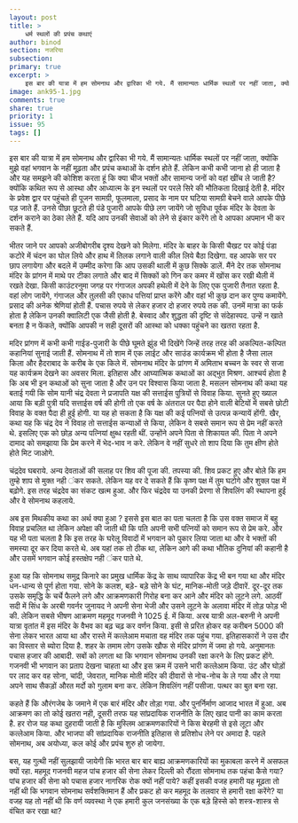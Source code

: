 ```yaml
---
layout: post
title: >
    धर्म स्थलों की प्रपंच कथाएं
author: binod
section: नजरिया
subsection:
primary: true
excerpt: >
    इस बार की यात्रा में हम सोमनाथ और द्वारिका भी गये. मैं सामान्यतः धार्मिक स्थलों पर नहीं जाता, क्योंकि मुझे वहां भगवान के नहीं मूढ़ता और प्रपंच कथाओं के दर्शन होते हैं. लेकिन कभी कभी जाना हो ही जाता है और यह समझने की कोशिश करता हूं कि क्या चीज भक्तों और सामान्य जनों को वहां खींच ले जाती है?
image: ank95-1.jpg
comments: true
share: true
priority: 1
issue: 95
tags: []
---
```


इस बार की यात्रा में हम सोमनाथ और द्वारिका भी गये. मैं सामान्यतः धार्मिक स्थलों पर नहीं जाता, क्योंकि मुझे वहां भगवान के नहीं मूढ़ता और प्रपंच कथाओं के दर्शन होते हैं. लेकिन कभी कभी जाना हो ही जाता है और यह समझने की कोशिश करता हूं कि क्या चीज भक्तों और सामान्य जनों को वहां खींच ले जाती है? क्योंकि कथित रूप से आस्था और आध्यात्म के इन स्थलों पर परले सिरे की भौतिकता दिखाई देती है. मंदिर के प्रवेश द्वार पर पहुंचते ही पूजन सामग्री, फूलमाला, प्रसाद के नाम पर घटिया सामग्री बेचने वाले आपके पीछे पड़ जाते हैं. उनसे पीछा छूटते ही पंडे पुजारी आपके पीछे लग जायेंगे जो सुविधा पूर्वक मंदिर के देवता के दर्शन कराने का ठेका लेते हैं. यदि आप उनकी सेवाओं को लेने से इंकार करेंगे तो वे आपका अपमान भी कर सकते हैं.

भीतर जाने पर आपको अजीबोगरीब दृश्य देखने को मिलेगा. मंदिर के बाहर के किसी चैखट पर कोई पंडा कटोरे में चंदन का घोल लिये और हाथ में तिलक लगाने वाली कील लिये बैठा दिखेगा. वह आपके सर पर छाप लगायेगा और बदले में उम्मीद करेगा कि आप उसकी थाली में कुछ सिक्के डालें. मैंने देर तक सोमनाथ मंदिर के प्रांगन में माथे पर टीका लगाते और बाद में सिक्कों को गिन कर कमर में खोंस कर रखी थैली में रखते देखा. किसी काउंटरनुमा जगह पर गंगाजल अपकी हथेली में देने के लिए एक पुजारी तैनात रहता है. वहां लोग जायेंगे, गंगाजल और तुलसी की एकाध पत्तियां प्राप्त करेंगे और वहां भी कुछ दान कर पुण्य कमायेंगे. प्रसाद की अनेक श्रेणियां होती हैं. पचास रुपये से लेकर हजार दो हजार रुपये तक की. उनमें मात्रा का फर्क होता है लेकिन उनकी क्वालिटी एक जैसी होती है. बेस्वाद और शुद्धता की दृष्टि से संदेहास्पद. उन्हें न खाते बनता है न फेंकते, क्योंकि आपकी न सही दूसरों की आस्था को धक्का पहुंचने का खतरा रहता है.

मदिर प्रांगण में कभी कभी गाईड-पुजारी के पीछे घूमते झुंड भी दिखेंगे जिन्हें तरह तरह की अकल्पित-कल्पित कहानियां सुनाई जाती हैं. सोमनाथ में तो शाम में एक लाईट और साउंड कार्यक्रम भी होता है जैसा लाल किला और हैदराबाद के करीब के एक किले में. सोमनाथ मंदिर के प्रांगण में अमिताभ बच्चन के स्वर से सजा यह कार्यक्रम देखने का अवसर मिला. इतिहास और आघ्यात्मिक कथाओं का अद्भुत मिश्रण. आश्चर्य होता है कि अब भी इन कथाओं को सुना जाता है और उन पर विश्वास किया जाता है. मसलन सोमनाथ की कथा यह बताई गयी कि सोम यानी चंद्र देवता ने प्रजापति यक्ष की सत्ताईस पुत्रियों से विवाह किया. सुनते हुए ख्याल आया कि बड़ी पुत्री यदि सत्ताईस वर्ष की होगी तो एक वर्ष के अंतराल पर पैदा होने वाली बेटियों में सबसे छोटी विवाह के वक्त पैदा ही हुई होगी. या यह हो सकता है कि यक्ष की कई पत्नियों से उत्पन्न कन्यायें होंगी. खैर, कथा यह कि चंद्र देव ने विवाह तो सत्ताईस कन्याओं से किया, लेकिन वे सबसे समान रूप से प्रेम नहीं करते थे. इसलिए एक को छोड़ अन्य पत्नियां क्षुब्ध रहती थीं. उन्होंने अपने पिता से शिकायत की. पिता ने अपने दामाद को समझाया कि प्रेम करने में भेद-भाव न करे. लेकिन वे नहीं सुधरे तो शाप दिया कि तुम क्षीण होते होते मिट जाओगे.

चंद्रदेव घबराये. अन्य देवताओं की सलाह पर शिव की पूजा की. तपस्या की. शिव प्रकट हुए और बोले कि हम तुम्हे शाप से मुक्त नही ंकर सकते. लेकिन यह वर दे सकते हैं कि कृष्ण पक्ष में तुम घटोगे और शुक्ल पक्ष में बढ़ोगे. इस तरह चंद्रदेव का संकट खत्म हुआ. और फिर चंद्रदेव या उनकी प्रेरणा से शिवलिंग की स्थापना हुई और वे सोमनाथ कहलाये.

अब इस मिथकीय कथा का अर्थ क्या हुआ ? इससे इस बात का पता चलता है कि उस वक्त समाज में बहु विवाह प्रचलित था लेकिन अपेक्षा की जाती थी कि पति अपनी सभी पत्नियों को समान रूप से प्रेम करे. और यह भी पता चलता है कि इस तरह के घरेलू विवादों में भगवान को पुकार लिया जाता था और वे भक्तों की समस्या दूर कर दिया करते थे. अब यहां तक तो ठीक था, लेकिन आगे की कथा भौतिक दुनियां की कहानी है और उसमें भगवान कोई हस्तक्षेप नही ंकर पाते थे.

हुआ यह कि सोमनाथ समुद्र किनारे का प्रमुख धार्मिक केंद्र के साथ व्यापारिक केंद्र भी बन गया था और मंदिर धन-धान्य से पूर्ण होता गया. सोने के कलश, बड़े- बड़े सोने के घंट, मानिक-मोती जड़े दीवारें. दूर-दूर तक उसके समृद्धि के चर्चे फैलने लगे और आक्रमणकारी गिरोह बना कर आने और मंदिर को लूटने लगे. आठवीं सदी में सिंध के अरबी गवर्नर जुनायद ने अपनी सेना भेजी और उसने लूटने के अलावा मंदिर में तोड़ फोड़ भी की. लेकिन सबसे भीषण आक्रमण महमूद गजनवी ने 1025 ई. में किया. अरब यात्री अल-बरुनी ने अपनी यात्रा वृतांत में इस मंदिर के वैभव का बढ़ चढ़ कर वर्णन किया. इसी से प्ररित होकर वह करीबन 5000 की सेना लेकर भारत आया था और रास्ते में कत्लेआम मचाता वह मंदिर तक पहुंच गया. इतिहासकारों ने उस दौर का विस्तार से ब्योरा दिया है. शहर के तमाम लोग उसके खौफ से मंदिर प्रांगण में जमा हो गये. अनुमानतः पचास हजार की आबादी. सबों को लगता था कि भगवान सोमनाथ उनकी रक्षा करने के लिए प्रकट होंगे. गजनवी भी भगवान का प्रताप देखना चाहता था और इस क्रम में उसने भारी कत्लेआम किया. उंट और घोड़ों पर लाद कर वह सोना, चांदी, जेवरात, मानिक मोती मंदिर की दीवारों से नोच-नोच के ले गया और ले गया अपने साथ सैकड़ों औरत मर्दो को गुलाम बना कर. लेकिन शिवलिंग नहीं पसीजा. पत्थर का बुत बना रहा.

कहते हैं कि औरंगजेब के जमाने में एक बारं मंदिर और तोड़ा गया. और पुनर्निर्माण आजाद भारत में हुआ. अब आक्रमण का तो कोई खतरा नही, दूसरी तरफ यह सांप्रदायिक राजनीति के लिए खाद पानी का काम करता है. हर रोज यह कथा दुहरायी जाती है कि मुस्लिम आक्रमणकारियों ने किस बेरहमी से इसे लूटा और कत्लेआम किया. और भाजपा की सांप्रदायिक राजनीति इतिहास से प्रतिशोध लेने पर अमादा है. पहले सोमनाथ, अब अयोध्या, कल कोई और प्रपंच शुरु हो जायेगा.

बस, यह गुत्थी नहीं सुलझायी जायेगी कि भारत बार बार बाह्य आक्रमणकारियों का मुकाबला करने में असफल क्यों रहा. महमूद गजनवी महज पांच हजार की सेना लेकर दिल्ली को रौंदता सोमनाथ तक पहंचा कैसे गया? पांच हजार की सेना को पचास हजार नागरिक रोक क्यों नहीं पाये? कहीं इसकी वजह हमारी यह मूढ़ता तो नहीं थी कि भगवान सोमनाथ सर्वशक्तिमान हैं और प्रकट हो कर महमूद के तलवार से हमारी रक्षा करेंगे? या वजह यह तो नहीं थी कि वर्ण व्यवस्था ने एक हमारी कुल जनसंख्या के एक बड़े हिस्से को शस्त्र-शास्त्र से वंचित कर रखा था?